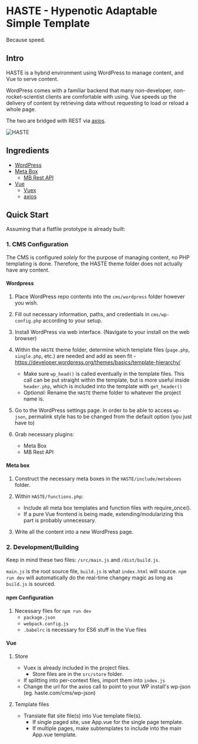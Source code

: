# HASTE - Hypenotic Adaptable Simple Template

Because speed.

## Intro

HASTE is a hybrid environment using WordPress to manage content, and Vue to serve content.

WordPress comes with a familiar backend that many non-developer, non-rocket-scientist clients are comfortable with using.
Vue speeds up the delivery of content by retrieving data without requesting to load or reload a whole page.

The two are bridged with REST via [axios](https://github.com/axios/axios).

![HASTE](https://i.imgur.com/STHEmwE.png)

## Ingredients

- [WordPress](https://github.com/WordPress/WordPress)
- [Meta Box](https://metabox.io/)
    - [MB Rest API](https://metabox.io/plugins/mb-rest-api/)
- [Vue](https://vuejs.org/)
    - [Vuex]()
    - [axios](https://github.com/axios/axios)

## Quick Start

Assuming that a flatfile prototype is already built:

### 1. CMS Configuration

The CMS is configured _solely_ for the purpose of managing content, no PHP templating is done. Therefore, the HASTE theme folder does not actually have any content.

#### Wordpress

1. Place WordPress repo contents into the `cms/wordpress` folder however you wish.

2. Fill out necessary information, paths, and credentials in `cms/wp-config.php` according to your setup.

3. Install WordPress via web interface. (Navigate to your install on the web browser)

4. Within the `HASTE` theme folder, determine which template files (`page.php`, `single.php`, etc.) are needed and add as seen fit - https://developer.wordpress.org/themes/basics/template-hierarchy/
    - Make sure `wp_head()` is called eventually in the template files. This call can be put straight within the template, but is more useful inside `header.php`, which is included into the template with `get_header()`
    - _Optional:_ Rename the `HASTE` theme folder to whatever the project name is.
    
5. Go to the WordPress settings page. In order to be able to access `wp-json`, permalink style has to be changed from the default option (you just have to)

6. Grab necessary plugins:
    - Meta Box
    - MB Rest API

#### Meta box

1. Construct the necessary meta boxes in the `HASTE/include/metaboxes` folder.

2. Within `HASTE/functions.php`:
    - Include all meta box templates and function files with require_once().
    - If a pure Vue frontend is being made, extending/modularizing this part is probably unnecessary.
    
3. Write all the content into a new WordPress page.

### 2. Development/Building

Keep in mind these two files: `/src/main.js` and `/dist/build.js`.

`main.js` is the root source file, `build.js` is what `index.html` will source. `npm run dev` will automatically do the real-time changey magic as long as `build.js` is sourced.

#### npm Configuration

1. Necessary files for `npm run dev`
    - `package.json`
    - `webpack.config.js`
    - `.babelrc` is necessary for ES6 stuff in the Vue files

#### Vue

1. Store
    - Vuex is already included in the project files.
        - Store files are in the `src/store` folder.
    - If splitting into per-context files, import them into `index.js`
    - Change the url for the axios call to point to your WP install's wp-json (eg. haste.com/cms/wp-json)

2. Template files
    - Translate flat site file(s) into Vue template file(s).
        - If single paged site, use App.vue for the single page template.
        - If multiple pages, make subtemplates to include into the main App.vue template.